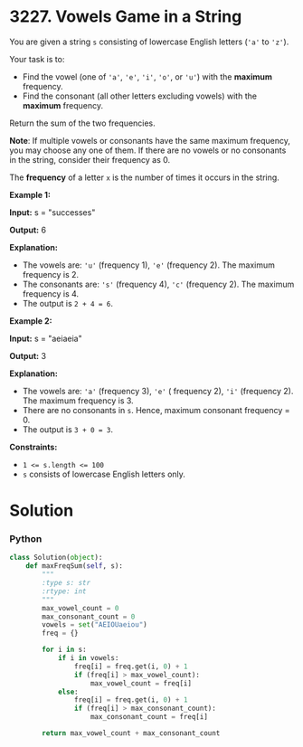 # 3227. Vowels Game in a String

You are given a string  `s`  consisting of lowercase English letters (`'a'`  to  `'z'`).

Your task is to:

-   Find the vowel (one of  `'a'`,  `'e'`,  `'i'`,  `'o'`, or  `'u'`) with the  **maximum**  frequency.
-   Find the consonant (all other letters excluding vowels) with the  **maximum**  frequency.

Return the sum of the two frequencies.

**Note**: If multiple vowels or consonants have the same maximum frequency, you may choose any one of them. If there are no vowels or no consonants in the string, consider their frequency as 0.

The **frequency** of a letter `x` is the number of times it occurs in the string.

**Example 1:**

**Input:**  s = "successes"

**Output:**  6

**Explanation:**

-   The vowels are:  `'u'`  (frequency 1),  `'e'`  (frequency 2). The maximum frequency is 2.
-   The consonants are:  `'s'`  (frequency 4),  `'c'`  (frequency 2). The maximum frequency is 4.
-   The output is  `2 + 4 = 6`.

**Example 2:**

**Input:**  s = "aeiaeia"

**Output:**  3

**Explanation:**

-   The vowels are:  `'a'`  (frequency 3),  `'e'`  ( frequency 2),  `'i'`  (frequency 2). The maximum frequency is 3.
-   There are no consonants in  `s`. Hence, maximum consonant frequency = 0.
-   The output is  `3 + 0 = 3`.

**Constraints:**

-   `1 <= s.length <= 100`
-   `s`  consists of lowercase English letters only.

# Solution

### Python

```python
class Solution(object):
    def maxFreqSum(self, s):
        """
        :type s: str
        :rtype: int
        """
        max_vowel_count = 0
        max_consonant_count = 0
        vowels = set("AEIOUaeiou")
        freq = {}

        for i in s:
            if i in vowels:
                freq[i] = freq.get(i, 0) + 1
                if (freq[i] > max_vowel_count):
                    max_vowel_count = freq[i]
            else:
                freq[i] = freq.get(i, 0) + 1
                if (freq[i] > max_consonant_count):
                    max_consonant_count = freq[i]

        return max_vowel_count + max_consonant_count
```